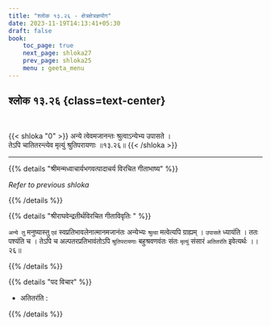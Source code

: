 ```yaml
---
title: "श्लोक १३.२६ - क्षेत्रक्षेत्रज्ञयोग"
date: 2023-11-19T14:13:41+05:30
draft: false
book:
    toc_page: true
    next_page: shloka27
    prev_page: shloka25
    menu : geeta_menu
---
```




## श्लोक १३.२६ {class=text-center}

<br/>

{{< shloka  "0"  >}}
अन्ये त्वेवमजानन्तः श्रुत्वाऽन्येभ्य उपासते ।  
तेऽपि चातितरन्त्येव मृत्युं श्रुतिपरायणाः ॥१३.२६॥
{{< /shloka >}}

---


{{% details "श्रीमन्मध्वाचार्यभगवत्पादाचर्य विरचित  गीताभाष्य" %}}

*Refer to previous shloka*

{{% /details %}}



{{% details "श्रीराघवेन्द्रतीर्थविरचित गीताविवृतिः " %}}

`अन्ये तु` मनुष्यास्तु `एवं` स्वप्रतिभावलेनात्मानमजानंतः 
अन्येभ्यः `श्रुत्वा` मत्वेत्यपि ग्राह्यम्‌ । `उपासते` 
ध्यायंति । ततः पश्यंति च । तेऽपि च 
अल्पतरप्रतिभावंतोऽपि `श्रुतिपरायणाः` बहुश्रवणवंतः संतः 
`मृत्युं` संसारं `अतितरंति` इवेत्यर्थः ।। २६॥

{{% /details %}}



{{% details "पद विचार" %}}

- अतितरंति : 

{{% /details %}}
